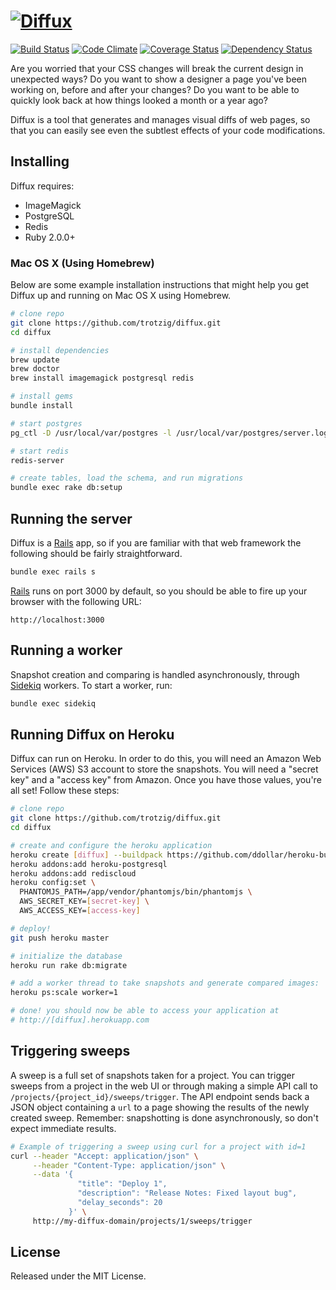 # [![Diffux](https://raw.github.com/trotzig/diffux/master/app/assets/images/diffux.png)](https://github.com/trotzig/diffux/tree/master/app/assets/images)


[![Build Status](https://travis-ci.org/trotzig/diffux.png)](https://travis-ci.org/trotzig/diffux)
[![Code Climate](https://codeclimate.com/github/trotzig/diffux.png)](https://codeclimate.com/github/trotzig/diffux)
[![Coverage Status](https://coveralls.io/repos/trotzig/diffux/badge.png?branch=master)](https://coveralls.io/r/trotzig/diffux)
[![Dependency Status](https://gemnasium.com/trotzig/diffux.png)](https://gemnasium.com/trotzig/diffux)


Are you worried that your CSS changes will break the current design in
unexpected ways? Do you want to show a designer a page you've been working on,
before and after your changes? Do you want to be able to quickly look back at
how things looked a month or a year ago?

Diffux is a tool that generates and manages visual diffs of web pages, so that
you can easily see even the subtlest effects of your code modifications.

## Installing

Diffux requires:

- ImageMagick
- PostgreSQL
- Redis
- Ruby 2.0.0+

### Mac OS X (Using Homebrew)

Below are some example installation instructions that might help you get Diffux
up and running on Mac OS X using Homebrew.

```bash
# clone repo
git clone https://github.com/trotzig/diffux.git
cd diffux

# install dependencies
brew update
brew doctor
brew install imagemagick postgresql redis

# install gems
bundle install

# start postgres
pg_ctl -D /usr/local/var/postgres -l /usr/local/var/postgres/server.log start

# start redis
redis-server

# create tables, load the schema, and run migrations
bundle exec rake db:setup
```

## Running the server

Diffux is a [Rails] app, so if you are familiar with that web framework the
following should be fairly straightforward.

```bash
bundle exec rails s
```

[Rails] runs on port 3000 by default, so you should be able to fire up your
browser with the following URL:

```
http://localhost:3000
```

## Running a worker

Snapshot creation and comparing is handled asynchronously, through [Sidekiq]
workers. To start a worker, run:

```bash
bundle exec sidekiq
```

## Running Diffux on Heroku

Diffux can run on Heroku. In order to do this, you will need an Amazon Web
Services (AWS) S3 account to store the snapshots. You will need a "secret key"
and a "access key" from Amazon. Once you have those values, you're all set!
Follow these steps:

```bash
# clone repo
git clone https://github.com/trotzig/diffux.git
cd diffux

# create and configure the heroku application
heroku create [diffux] --buildpack https://github.com/ddollar/heroku-buildpack-multi.git
heroku addons:add heroku-postgresql
heroku addons:add rediscloud
heroku config:set \
  PHANTOMJS_PATH=/app/vendor/phantomjs/bin/phantomjs \
  AWS_SECRET_KEY=[secret-key] \
  AWS_ACCESS_KEY=[access-key]

# deploy!
git push heroku master

# initialize the database
heroku run rake db:migrate

# add a worker thread to take snapshots and generate compared images:
heroku ps:scale worker=1

# done! you should now be able to access your application at
# http://[diffux].herokuapp.com
```

## Triggering sweeps

A sweep is a full set of snapshots taken for a project. You can trigger sweeps
from a project in the web UI or through making a simple API call to
`/projects/{project_id}/sweeps/trigger`. The API endpoint sends back a JSON
object containing a `url` to a page showing the results of the newly created
sweep. Remember: snapshotting is done asynchronously, so don't expect immediate
results.

```bash
# Example of triggering a sweep using curl for a project with id=1
curl --header "Accept: application/json" \
     --header "Content-Type: application/json" \
     --data '{
               "title": "Deploy 1",
               "description": "Release Notes: Fixed layout bug",
               "delay_seconds": 20
             }' \
     http://my-diffux-domain/projects/1/sweeps/trigger
```

## License

Released under the MIT License.

[Rails]: http://rubyonrails.org/
[Sidekiq]: http://sidekiq.org/
